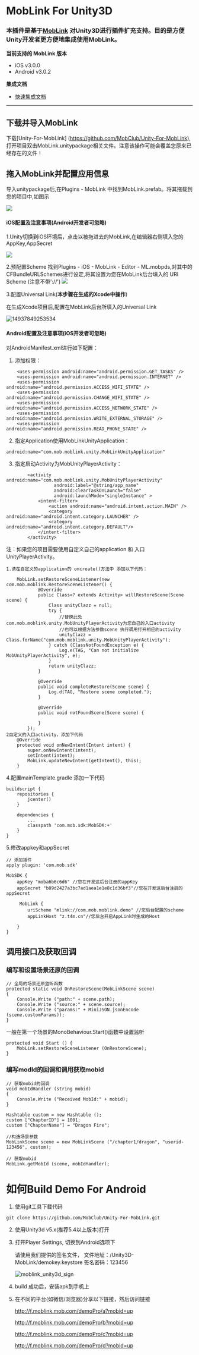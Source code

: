 # MobLink For Unity3D 

### 本插件是基于[MobLink](http://moblink.mob.com/) 对Unity3D进行插件扩充支持。目的是方便Unity开发者更方便地集成使用MobLink。

**当前支持的 MobLink 版本**

- iOS v3.0.0
- Android v3.0.2

**集成文档**

- [快速集成文档](http://wiki.mob.com/moblink-unity3d-doc/)

----

## 下载并导入MobLink

下载[Unity-For-MobLink] (https://github.com/MobClub/Unity-For-MobLink),打开项目双击MobLink.unitypackage相关文件。注意该操作可能会覆盖您原来已经存在的文件！ 



## 拖入MobLink并配置应用信息

导入unitypackage后,在Plugins - MobLink 中找到MobLink.prefab。将其拖载到您的项目中,如图示

![](https://lh3.googleusercontent.com/-RvxnRpiii5w/WUDd_EPdm4I/AAAAAAAABlc/QwRZ5BngtOwnjifRJhfFvN1MAAFaBL33wCHMYCw/I/14974233545014.jpg)

#### iOS配置及注意事项(Android开发者可忽略)
1.Unity切换到iOS环境后，点击以被拖进去的MobLink,在编辑器右侧填入您的AppKey,AppSecret

![](https://lh3.googleusercontent.com/-sN5_9Oe_iHg/WUDekgFs53I/AAAAAAAABlk/oEliwwhY0BwIQda9ney-K_8yPcfK3CbEACHMYCw/I/14974235048946.jpg)

2.预配置Scheme
找到Plugins - iOS - MobLink - Editor - ML.mobpds,对其中的CFBundleURLSchemes进行设定,将其设置为您在MobLink后台填入的 URI Scheme (注意不带'://')
![](https://lh3.googleusercontent.com/-ICTLNLOe3QE/WnvzPVRUAyI/AAAAAAAABno/z31bgFIllzYxjm7ltZzsvAxKPD_TDmzHQCHMYCw/I/scheme.png)


3.配置Universal Link(**本步骤在生成的Xcode中操作**)

在生成Xcode项目后,配置在MobLink后台所填入的Universal Link

![14937849253534](https://lh3.googleusercontent.com/-sj8hXdc0WUA/WQlemadRzLI/AAAAAAAABj8/Jh9JQ2YkEWIONNeqHXsAnhioSP16FCs_gCHM/I/14937849253534.png)


#### Android配置及注意事项(iOS开发者可忽略)
对AndroidManifest.xml进行如下配置：

1. 添加权限：
```
	<uses-permission android:name="android.permission.GET_TASKS" />
	<uses-permission android:name="android.permission.INTERNET" />
	<uses-permission android:name="android.permission.ACCESS_WIFI_STATE" />
	<uses-permission android:name="android.permission.CHANGE_WIFI_STATE" />
	<uses-permission android:name="android.permission.ACCESS_NETWORK_STATE" />
	<uses-permission android:name="android.permission.WRITE_EXTERNAL_STORAGE" />
	<uses-permission android:name="android.permission.READ_PHONE_STATE" />
```
2. 指定Application使用MobLinkUnityApplication：
```
android:name="com.mob.moblink.unity.MobLinkUnityApplication"
```

3. 指定启动Activity为MobUnityPlayerActivity：
```
        <activity android:name="com.mob.moblink.unity.MobUnityPlayerActivity"
                  android:label="@string/app_name"
				  android:clearTaskOnLaunch="false"
				  android:launchMode="singleInstance" >
            <intent-filter>
                <action android:name="android.intent.action.MAIN" />
                <category android:name="android.intent.category.LAUNCHER" />
				<category android:name="android.intent.category.DEFAULT"/>
            </intent-filter>
        </activity>
```
注：如果您的项目需要使用自定义自己的application 和 入口 UnityPlayerActivity。
```
1.请在自定义的application的 oncreate()方法中 添加以下代码：

	MobLink.setRestoreSceneListener(new com.mob.moblink.RestoreSceneListener() {
			@Override
			public Class<? extends Activity> willRestoreScene(Scene scene) {
				Class unityClazz = null;
				try {
					//替换此处com.mob.moblink.unity.MobUnityPlayerActivity为您自己的入口activity
					//也可以根据方法参数scene 执行调用打开相应的activity
					unityClazz = Class.forName("com.mob.moblink.unity.MobUnityPlayerActivity");
				} catch (ClassNotFoundException e) {
					Log.e(TAG, "Can not initialize MobUnityPlayerActivity", e);
				}
				return unityClazz;
			}
			
			@Override
			public void completeRestore(Scene scene) {
				Log.d(TAG, "Restore scene completed.");
			}

			@Override
			public void notFoundScene(Scene scene) {

			}
		});
2自定义的入口activity，添加下代码
	@Override
	protected void onNewIntent(Intent intent) {
		super.onNewIntent(intent);
		setIntent(intent);
		MobLink.updateNewIntent(getIntent(), this);
	}
```
4.配置mainTemplate.gradle 添加一下代码
```
buildscript {
    repositories {
        jcenter()
    }
 
    dependencies {
        ...
        classpath 'com.mob.sdk:MobSDK:+'
    }
}
```
5.修改appkey和appSecret
```
// 添加插件
apply plugin: 'com.mob.sdk'

MobSDK {
    appKey "moba6b6c6d6" //您在开发这后台注册的appKey
    appSecret "b89d2427a3bc7ad1aea1e1e8c1d36bf3"//您在开发这后台注册的appSecret

     MobLink {
        uriScheme "mlink://com.mob.moblink.demo" //您后台配置的scheme
        appLinkHost "z.t4m.cn"//您后台开启AppLink时生成的Host
 
    }
}
```


## 调用接口及获取回调

### 编写和设置场景还原的回调

```
// 全局的场景还原监听函数
protected static void OnRestoreScene(MobLinkScene scene)
{
	Console.Write ("path:" + scene.path);
	Console.Write ("source:" + scene.source);
	Console.Write ("params:" + MiniJSON.jsonEncode (scene.customParams));
}
```

一般在第一个场景的MonoBehaviour.Start()函数中设置监听

```
protected void Start () {
	MobLink.setRestoreSceneListener (OnRestoreScene);
}
```

### 编写modId的回调和调用获取mobid

```
// 获取mobid的回调
void mobIdHandler (string mobid)
{
	Console.Write ("Received MobId:" + mobid);
}
```

```
Hashtable custom = new Hashtable ();
custom ["ChapterID"] = 1001;
custom ["ChapterName"] = "Dragon Fire";

//构造场景参数
MobLinkScene scene = new MobLinkScene ("/chapter1/dragon", "userid-123456", custom);

// 获取mobid
MobLink.getMobId (scene, mobIdHandler);
```

# 如何Build Demo For Android 

1. 使用git工具下载代码

```
git clone https://github.com/MobClub/Unity-For-MobLink.git
```

2. 使用Unity3d v5.x(推荐5.4以上版本)打开

3. 打开Player Settings, 切换到Android选项下
 
    请使用我们提供的签名文件， 文件地址：/Unity3D-MobLink/demokey.keystore
    签名密码：123456
    
    ![moblink_unity3d_sign](http://wiki.mob.com/wp-content/uploads/2014/11/moblink_unity3d_sign.png)
    
4. build 成功后，安装apk到手机上

5. 在不同的平台(如微信/浏览器)分享以下链接，然后访问链接
    
    http://f.moblink.mob.com/demoPro/a?mobid=up
        
    http://f.moblink.mob.com/demoPro/b?mobid=up
    
    http://f.moblink.mob.com/demoPro/c?mobid=up
    
    http://f.moblink.mob.com/demoPro/d?mobid=up
    


